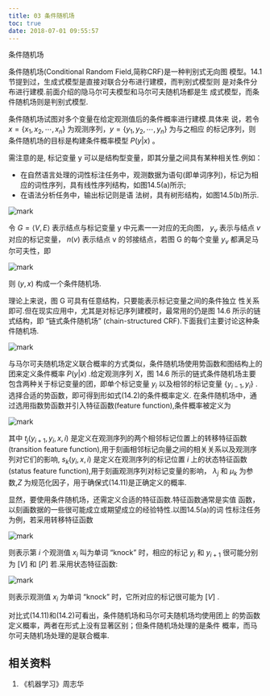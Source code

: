 ```yaml
---
title: 03 条件随机场
toc: true
date: 2018-07-01 09:55:57
---
```


条件随机场



条件随机场(Conditional Random Field,简称CRF)是一种判别式无向图 模型。14.1节提到过，生成式模型是直接对联合分布进行建模，而判别式模型则 是对条件分布进行建模.前面介绍的隐马尔可夫模型和马尔可夫随机场都是生 成式模型，而条件随机场则是判别式模型.

条件随机场试图对多个变量在给定观测值后的条件概率进行建模.具体来 说，若令 $x=\{x_1,x_2,\cdots,x_n\}$ 为观测序列，$y=\{y_1,y_2,\cdots ,y_n\}$ 为与之相应 的标记序列，则条件随机场的目标是构建条件概率模型 $P(y|x)$ 。

需注意的是, 标记变量 y 可以是结构型变量，即其分量之间具有某种相关性.例如：

- 在自然语言处理的词性标注任务中，观测数据为语句(即单词序列)，标记为相应的词性序列，具有线性序列结构，如图14.5(a)所示;
- 在语法分析任务中，输出标记则是语 法树，具有树形结构，如图14.5(b)所示.

![mark](http://pacdb2bfr.bkt.clouddn.com/blog/image/180701/l036b3bC6d.png?imageslim)



令 $G=\langle V,E\rangle$ 表示结点与标记变量 y 中元素一一对应的无向图， $y_v$ 表示与结点 $v$ 对应的标记变量， $n(v)$ 表示结点 v 的邻接结点，若图 G 的每个变量 $y_v$ 都满足马尔可夫性，即

![mark](http://pacdb2bfr.bkt.clouddn.com/blog/image/180701/ha11Aga73H.png?imageslim)

则 $(y,x)$ 构成一个条件随机场.

理论上来说，图 G 可具有任意结构，只要能表示标记变量之间的条件独立 性关系即可.但在现实应用中，尤其是对标记序列建模时，最常用的仍是图 14.6 所示的链式结构，即 “链式条件随机场” (chain-structured CRF).下面我们主要讨论这种条件随机场.

![mark](http://pacdb2bfr.bkt.clouddn.com/blog/image/180701/FFJ6bGH85e.png?imageslim)

与马尔可夫随机场定义联合概率的方式类似，条件随机场使用势函数和图结构上的团来定义条件概率 $P(y|x)$ .给定观测序列 $X$，图 14.6 所示的链式条件随机场主要包含两种关于标记变量的团，即单个标记变量 $y_i$ 以及相邻的标记变量 $\{y_{i-1},y_i\}$ .选择合适的势函数，即可得到形如式(14.2)的条件概率定义. 在条件随机场中，通过选用指数势函数并引入特征函数(feature function),条件概率被定义为

![mark](http://pacdb2bfr.bkt.clouddn.com/blog/image/180701/1K9maeLL2E.png?imageslim)

其中 $t_j(y_{i+1},y_i,x,i)$ 是定义在观测序列的两个相邻标记位置上的转移特征函数(transition feature function),用于刻画相邻标记向量之间的相关关系以及观测序列对它们的影响, $s_k(y_i,x,i)$ 是定义在观测序列的标记位置 $i$ 上的状态特征函数(status feature function),用于刻画观测序列对标记变量的影响， $\lambda_j$ 和 $\mu_k$ 为参数,$Z$ 为规范化因子，用于确保式(14.11)是正确定义的概率.

显然，要使用条件随机场，还需定义合适的特征函数.特征函数通常是实值 函数，以刻画数据的一些很可能成立或期望成立的经验特性.以图14.5(a)的词 性标注任务为例，若采用转移特征函数

![mark](http://pacdb2bfr.bkt.clouddn.com/blog/image/180701/IddLjfhibG.png?imageslim)


则表示第 $i$ 个观测值 $x_i$ 叫为单词 “knock” 时，相应的标记 $y_i$ 和 $y_{i+1}$ 很可能分别为 $[V]$ 和 $[P]$ 若.采用状态特征函数:

![mark](http://pacdb2bfr.bkt.clouddn.com/blog/image/180701/HmKk21lF8a.png?imageslim)


则表示观测值 $x_i$ 为单词 “knock” 时，它所对应的标记很可能为 $[V]$ .

对比式(14.11)和(14.2)可看出，条件随机场和马尔可夫随机场均使用团上 的势函数定义概率，两者在形式上没有显著区别；但条件随机场处理的是条件 概率，而马尔可夫随机场处理的是联合概率.





## 相关资料
1. 《机器学习》周志华
